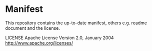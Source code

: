 # Manifest
  This repository contains the up-to-date manifest, others e.g. readme document and the license.

LICENSE
  Apache License
  Version 2.0, January 2004
  http://www.apache.org/licenses/

